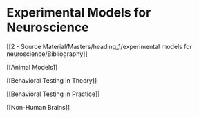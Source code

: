 # Experimental Models for Neuroscience

[[2 - Source Material/Masters/heading_1/experimental models for neuroscience/Bibliography]]

[[Animal Models]]

[[Behavioral Testing in Theory]]

[[Behavioral Testing in Practice]]

[[Non-Human Brains]]